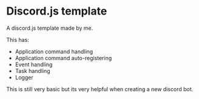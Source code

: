 # Discord.js template

A discord.js template made by me.

This has:
- Application command handling
- Application command auto-registering
- Event handling
- Task handling
- Logger

This is still very basic but its very helpful when creating a new discord bot.